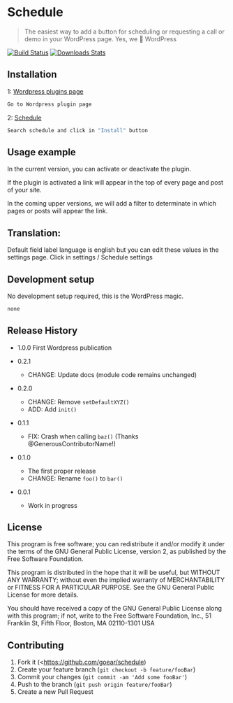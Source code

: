 # Schedule
> The easiest way to add a button for scheduling or requesting a call or demo in your WordPress page. Yes, we :heartbeat: WordPress

[![Build Status][travis-image]][travis-url]
[![Downloads Stats][npm-downloads]][npm-url]


## Installation

1: [Wordpress plugins page](https://wordpress.org/plugins/)

```sh
Go to Wordpress plugin page 
```

2: [Schedule](https://wordpress.org/plugins/schedule/)

```sh
Search schedule and click in "Install" button
```



## Usage example

In the current version, you can activate or deactivate the plugin.

If the plugin is activated a link will appear in the top of every page and post of your site.

In the coming upper versions, we will add a filter to determinate in which pages or posts will appear the link.

## Translation:

Default field label language is english but you can edit these values in the settings page. Click in settings / Schedule settings

## Development setup

No development setup required, this is the WordPress magic.

```sh
none
```

## Release History
* 1.0.0 First Wordpress publication

* 0.2.1
    * CHANGE: Update docs (module code remains unchanged)
* 0.2.0
    * CHANGE: Remove `setDefaultXYZ()`
    * ADD: Add `init()`
* 0.1.1
    * FIX: Crash when calling `baz()` (Thanks @GenerousContributorName!)
* 0.1.0
    * The first proper release
    * CHANGE: Rename `foo()` to `bar()`
* 0.0.1
    * Work in progress

## License



This program is free software; you can redistribute it and/or modify
it under the terms of the GNU General Public License, version 2, as
published by the Free Software Foundation.

This program is distributed in the hope that it will be useful,
but WITHOUT ANY WARRANTY; without even the implied warranty of
MERCHANTABILITY or FITNESS FOR A PARTICULAR PURPOSE. See the
GNU General Public License for more details.

You should have received a copy of the GNU General Public License
along with this program; if not, write to the Free Software
Foundation, Inc., 51 Franklin St, Fifth Floor, Boston, MA 02110-1301 USA


## Contributing

1. Fork it (<https://github.com/goear/schedule)
2. Create your feature branch (`git checkout -b feature/fooBar`)
3. Commit your changes (`git commit -am 'Add some fooBar'`)
4. Push to the branch (`git push origin feature/fooBar`)
5. Create a new Pull Request

<!-- Markdown link & img dfn's -->
[npm-image]: https://img.shields.io/npm/v/datadog-metrics.svg?style=flat-square
[npm-url]: https://npmjs.org/package/datadog-metrics
[npm-downloads]: https://img.shields.io/npm/dm/datadog-metrics.svg?style=flat-square
[travis-image]: https://img.shields.io/travis/dbader/node-datadog-metrics/master.svg?style=flat-square
[travis-url]: https://travis-ci.org/dbader/node-datadog-metrics
[wiki]: https://github.com/yourname/yourproject/wiki